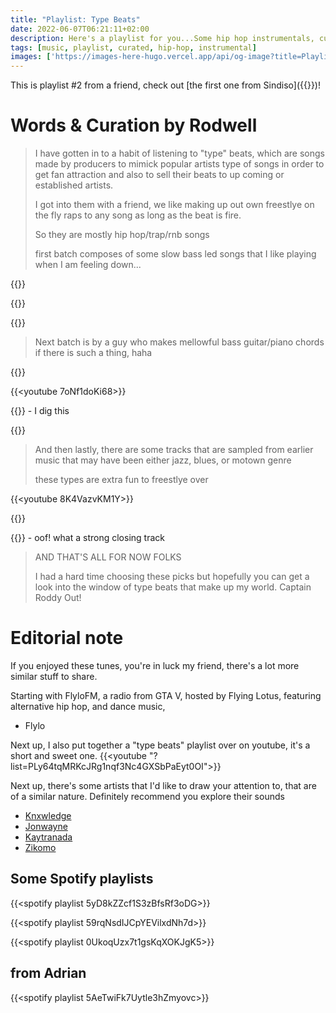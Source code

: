 ```yaml
---
title: "Playlist: Type Beats"
date: 2022-06-07T06:21:11+02:00
description: Here's a playlist for you...Some hip hop instrumentals, curated & shared by Rodwell
tags: [music, playlist, curated, hip-hop, instrumental]
images: ['https://images-here-hugo.vercel.app/api/og-image?title=Playlist%3A%20Type%20Beats']
---
```


This is playlist #2 from a friend, check out [the first one from Sindiso]({{<ref wake-up-go>}})!

# Words & Curation by Rodwell

> I have gotten in to a habit of listening to "type" beats, which are songs made by producers to mimick popular artists type of songs in order to get fan attraction and also to sell their beats to up coming or established artists.
>
> I got into them with a friend, we like making up out own freestlye on the fly raps to any song as long as the beat is fire.
> 
> So they are mostly hip hop/trap/rnb songs
>
> first batch composes of some slow bass led songs that I like playing when I am feeling down...

{{<youtube KyEev8lf484>}}

{{<youtube UwJdjBSlmPc>}}

{{<youtube zNwBNwjWYbg>}}

> Next batch is by a guy who makes mellowful bass guitar/piano chords if there is such a thing, haha

{{<youtube WsIKTzGLlLI>}}

{{<youtube 7oNf1doKi68>}}

{{<youtube fVjj4260CHg>}}
    - I dig this

{{<youtube FSQYPqTSSE4>}}

> And then lastly, there are some tracks that are sampled from earlier music that may have been either jazz, blues, or motown genre
>
> these types are extra fun to freestlye over

{{<youtube 8K4VazvKM1Y>}}

{{<youtube WBbdfebWTGQ>}}

{{<youtube dt8awhDWIPk>}}
    - oof! what a strong closing track

> AND THAT'S ALL FOR NOW FOLKS
> 
> I had a hard time choosing these picks but hopefully you can get a look into the window of type beats that make up my world. Captain Roddy Out!

# Editorial note
If you enjoyed these tunes, you're in luck my friend, there's a lot more similar stuff to share.

Starting with FlyloFM, a radio from GTA V, hosted by Flying Lotus, featuring alternative hip hop, and dance music,
- Flylo

Next up, I also put together a "type beats" playlist over on youtube, it's a short and sweet one.
{{<youtube "?list=PLy64tqMRKcJRg1nqf3Nc4GXSbPaEyt0OI">}}

Next up, there's some artists that I'd like to draw your attention to, that are of a similar nature. Definitely recommend you explore their sounds
- [Knxwledge](https://www.youtube.com/results?search_query=knxwledge)
- [Jonwayne](https://www.youtube.com/results?search_query=jonwayne)
- [Kaytranada](https://www.youtube.com/results?search_query=kaytranada)
- [Zikomo](https://www.youtube.com/results?search_query=zikomo)


## Some Spotify playlists
{{<spotify playlist 5yD8kZZcf1S3zBfsRf3oDG>}}

{{<spotify playlist 59rqNsdIJCpYEVilxdNh7d>}}

{{<spotify playlist 0UkoqUzx7t1gsKqXOKJgK5>}}


## from Adrian

{{<spotify playlist 5AeTwiFk7Uytle3hZmyovc>}}